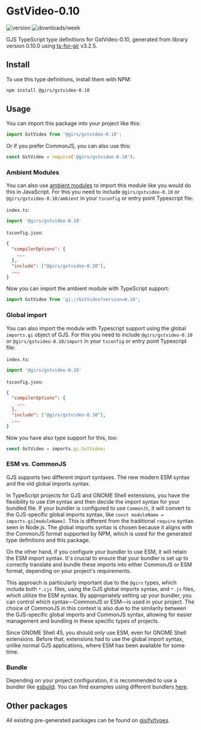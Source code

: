 
# GstVideo-0.10

![version](https://img.shields.io/npm/v/@girs/gstvideo-0.10)
![downloads/week](https://img.shields.io/npm/dw/@girs/gstvideo-0.10)


GJS TypeScript type definitions for GstVideo-0.10, generated from library version 0.10.0 using [ts-for-gir](https://github.com/gjsify/ts-for-gir) v3.2.5.


## Install

To use this type definitions, install them with NPM:
```bash
npm install @girs/gstvideo-0.10
```

## Usage

You can import this package into your project like this:
```ts
import GstVideo from '@girs/gstvideo-0.10';
```

Or if you prefer CommonJS, you can also use this:
```ts
const GstVideo = require('@girs/gstvideo-0.10');
```

### Ambient Modules

You can also use [ambient modules](https://github.com/gjsify/ts-for-gir/tree/main/packages/cli#ambient-modules) to import this module like you would do this in JavaScript.
For this you need to include `@girs/gstvideo-0.10` or `@girs/gstvideo-0.10/ambient` in your `tsconfig` or entry point Typescript file:

`index.ts`:
```ts
import '@girs/gstvideo-0.10'
```

`tsconfig.json`:
```json
{
  "compilerOptions": {
    ...
  },
  "include": ["@girs/gstvideo-0.10"],
  ...
}
```

Now you can import the ambient module with TypeScript support: 

```ts
import GstVideo from 'gi://GstVideo?version=0.10';
```

### Global import

You can also import the module with Typescript support using the global `imports.gi` object of GJS.
For this you need to include `@girs/gstvideo-0.10` or `@girs/gstvideo-0.10/import` in your `tsconfig` or entry point Typescript file:

`index.ts`:
```ts
import '@girs/gstvideo-0.10'
```

`tsconfig.json`:
```json
{
  "compilerOptions": {
    ...
  },
  "include": ["@girs/gstvideo-0.10"],
  ...
}
```

Now you have also type support for this, too:

```ts
const GstVideo = imports.gi.GstVideo;
```


### ESM vs. CommonJS

GJS supports two different import syntaxes. The new modern ESM syntax and the old global imports syntax.

In TypeScript projects for GJS and GNOME Shell extensions, you have the flexibility to use `ESM` syntax and then decide the import syntax for your bundled file. If your bundler is configured to use `CommonJS`, it will convert to the GJS-specific global imports syntax, like `const moduleName = imports.gi[moduleName]`. This is different from the traditional `require` syntax seen in Node.js. The global imports syntax is chosen because it aligns with the CommonJS format supported by NPM, which is used for the generated type definitions and this package.

On the other hand, if you configure your bundler to use ESM, it will retain the ESM import syntax. It's crucial to ensure that your bundler is set up to correctly translate and bundle these imports into either CommonJS or ESM format, depending on your project's requirements.

This approach is particularly important due to the `@girs` types, which include both `*.cjs `files, using the GJS global imports syntax, and `*.js` files, which utilize the ESM syntax. By appropriately setting up your bundler, you can control which syntax—CommonJS or ESM—is used in your project. The choice of CommonJS in this context is also due to the similarity between the GJS-specific global imports and CommonJS syntax, allowing for easier management and bundling in these specific types of projects.

Since GNOME Shell 45, you should only use ESM, even for GNOME Shell extensions. Before that, extensions had to use the global import syntax, unlike normal GJS applications, where ESM has been available for some time.

### Bundle

Depending on your project configuration, it is recommended to use a bundler like [esbuild](https://esbuild.github.io/). You can find examples using different bundlers [here](https://github.com/gjsify/ts-for-gir/tree/main/examples).

## Other packages

All existing pre-generated packages can be found on [gjsify/types](https://github.com/gjsify/types).

